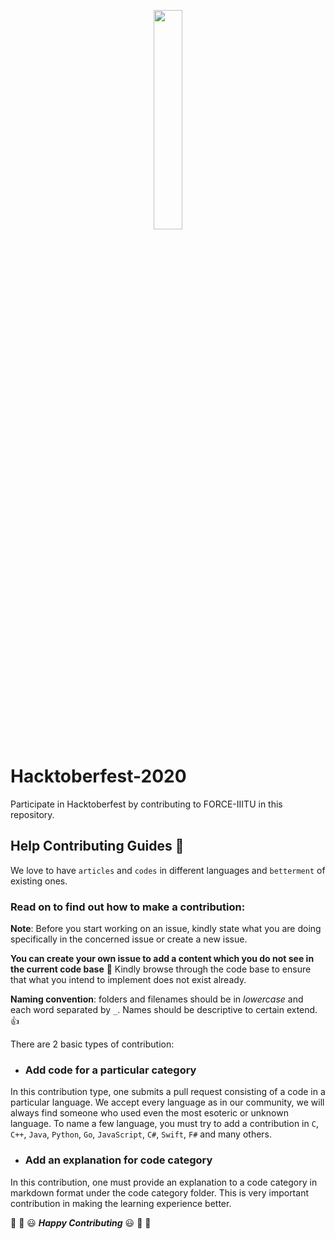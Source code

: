 
<p align="center">
    <a href="https://hacktoberfest.digitalocean.com/">
        <img src="https://hacktoberfest.digitalocean.com/assets/HF-full-logo-b05d5eb32b3f3ecc9b2240526104cf4da3187b8b61963dd9042fdc2536e4a76c.svg" width="30%">
    </a>
</p>

# Hacktoberfest-2020
Participate in Hacktoberfest by contributing to FORCE-IIITU in this repository. 

## Help Contributing Guides :crown:

We love to have `articles` and `codes` in different languages and `betterment` of existing ones.

### Read on to find out how to make a contribution:

**Note**: Before you start working on an issue, kindly state what you are doing specifically in the concerned issue or create a new issue. 

**You can create your own issue to add a content which you do not see in the current code base** 🎉 
Kindly browse through the code base to ensure that what you intend to implement does not exist already. 

**Naming convention**: folders and filenames should be in _lowercase_ and each word separated by `_`. Names should be descriptive to certain extend. 👍 

There are 2 basic types of contribution:

* ### Add code for a particular category

In this contribution type, one submits a pull request consisting of a code in a particular language. We accept every language as in our community, we will always find someone who used even the most esoteric or unknown language. To name a few language, you must try to add a contribution in `C`, `C++`, `Java`, `Python`, `Go`, `JavaScript`, `C#`, `Swift`, `F#` and many others.

* ### Add an explanation for code category

In this contribution, one must provide an explanation to a code category in markdown format under the code category folder. This is very important contribution in making the learning experience better. 

:tada: :confetti_ball: :smiley: _**Happy Contributing**_ :smiley: :confetti_ball: :tada:
